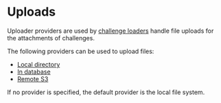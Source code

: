 # Uploads

Uploader providers are used by [challenge loaders](/docs/challenges) handle file uploads for the attachments of challenges.

The following providers can be used to upload files:

- [Local directory](/docs/uploads/local)
- [In database](/docs/uploads/database)
- [Remote S3](/docs/uploads/s3)

If no provider is specified, the default provider is the local file system.
